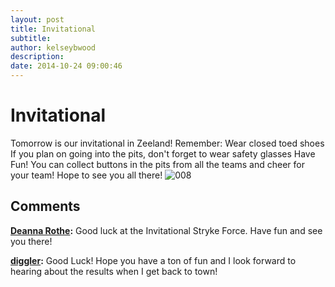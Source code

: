 ```yaml
---
layout: post
title: Invitational
subtitle:
author: kelseybwood
description:
date: 2014-10-24 09:00:46
---
```


# Invitational

Tomorrow is our invitational in Zeeland! Remember: Wear closed toed shoes If you plan on going into the pits, don't forget to wear safety glasses Have Fun! You can collect buttons in the pits from all the teams and cheer for your team! Hope to see you all there! ![008](/wp-content/uploads/2014/10-0081-300x200.jpg)

## Comments

**[Deanna Rothe](#3 "2014-10-24 18:45:08"):** Good luck at the Invitational Stryke Force. Have fun and see you there!

**[diggler](#4 "2014-10-24 19:50:06"):** Good Luck! Hope you have a ton of fun and I look forward to hearing about the results when I get back to town!
